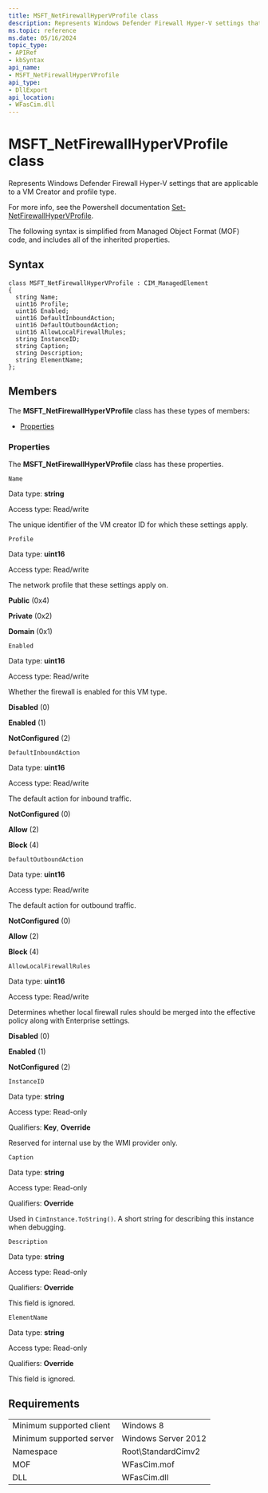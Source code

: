 ```yaml
---
title: MSFT_NetFirewallHyperVProfile class
description: Represents Windows Defender Firewall Hyper-V settings that are applicable to a VM Creator and profile type.
ms.topic: reference
ms.date: 05/16/2024
topic_type: 
- APIRef
- kbSyntax
api_name: 
- MSFT_NetFirewallHyperVProfile
api_type: 
- DllExport
api_location: 
- WFasCim.dll
---
```


# MSFT_NetFirewallHyperVProfile class

Represents Windows Defender Firewall Hyper-V settings that are applicable to a VM Creator and profile type.

For more info, see the Powershell documentation [Set-NetFirewallHyperVProfile](/powershell/module/netsecurity/set-netfirewallhypervprofile).

The following syntax is simplified from Managed Object Format (MOF) code, and includes all of the inherited properties.

## Syntax

```syntax
class MSFT_NetFirewallHyperVProfile : CIM_ManagedElement
{
  string Name;
  uint16 Profile;
  uint16 Enabled;
  uint16 DefaultInboundAction;
  uint16 DefaultOutboundAction;
  uint16 AllowLocalFirewallRules;
  string InstanceID;
  string Caption;
  string Description;
  string ElementName;
};
```

## Members

The **MSFT_NetFirewallHyperVProfile** class has these types of members:

- [Properties](#properties)

### Properties

The **MSFT_NetFirewallHyperVProfile** class has these properties.

`Name`

Data type: **string**

Access type: Read/write

The unique identifier of the VM creator ID for which these settings apply.

`Profile`

Data type: **uint16**

Access type: Read/write

The network profile that these settings apply on.

**Public** (0x4)

**Private** (0x2)

**Domain** (0x1)

`Enabled`

Data type: **uint16**

Access type: Read/write

Whether the firewall is enabled for this VM type.

**Disabled** (0)

**Enabled** (1)

**NotConfigured** (2)

`DefaultInboundAction`

Data type: **uint16**

Access type: Read/write

The default action for inbound traffic.

**NotConfigured** (0)

**Allow** (2)

**Block** (4)

`DefaultOutboundAction`

Data type: **uint16**

Access type: Read/write

The default action for outbound traffic.

**NotConfigured** (0)

**Allow** (2)

**Block** (4)

`AllowLocalFirewallRules`

Data type: **uint16**

Access type: Read/write

Determines whether local firewall rules should be merged into the effective policy along with Enterprise settings.

**Disabled** (0)

**Enabled** (1)

**NotConfigured** (2)

`InstanceID`

Data type: **string**

Access type: Read-only

Qualifiers: **Key**, **Override**

Reserved for internal use by the WMI provider only.

`Caption`

Data type: **string**

Access type: Read-only

Qualifiers: **Override**

Used in `CimInstance.ToString()`. A short string for describing this instance when debugging.

`Description`

Data type: **string**

Access type: Read-only

Qualifiers: **Override**

This field is ignored.

`ElementName`

Data type: **string**

Access type: Read-only

Qualifiers: **Override**

This field is ignored.

## Requirements

| | |
|-|-|
| Minimum supported client | Windows 8 |
| Minimum supported server | Windows Server 2012 |
| Namespace | Root\\StandardCimv2 |
| MOF | WFasCim.mof |
| DLL | WFasCim.dll |
